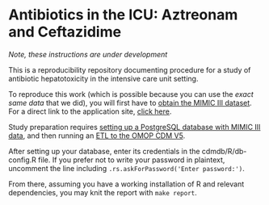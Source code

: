# Antibiotics in the ICU: Aztreonam and Ceftazidime

*Note, these instructions are under development*

This is a reproducibility repository documenting procedure for a study of antibiotic hepatotoxicity in the intensive care unit setting. 

To reproduce this work (which is possible because you can use the *exact same data* that we did), you will first have to [obtain the MIMIC III dataset](https://mimic.physionet.org/). For a direct link to the application site, [click here](https://mimic.physionet.org/gettingstarted/access/). 

Study preparation requires [setting up a PostgreSQL database with MIMIC III data](https://github.com/MIT-LCP/mimic-code), and then running an [ETL to the OMOP CDM V5](https://github.com/MIT-LCP/mimic-omop).

After setting up your database, enter its credentials in the cdmdb/R/db-config.R file. If you prefer not to write your password in plaintext, uncomment the line including `.rs.askForPassword('Enter password:')`. 

From there, assuming you have a working installation of R and relevant dependencies, you may knit the report with `make report`. 


